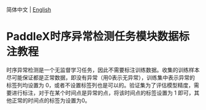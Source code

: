 简体中文 | [English](time_series_anomaly_detection_en.md)

# PaddleX时序异常检测任务模块数据标注教程

时序异常检测是一个无监督学习任务，因此不需要标注训练数据。收集的训练样本尽可能保证都是正常数据，即没有异常（用0表示无异常），训练集中表示异常的标签列均设置为 0，或者不设置标签列也是可以的。验证集为了评估模型精度，需要进行标注，对于在某个时间点是异常的点，将该时间点的标签设置为 1 即可，其他正常的时间点的标签为设置为0。
